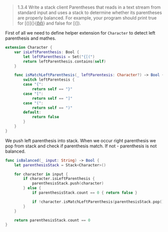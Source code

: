 > 1.3.4 Write a stack client Parentheses that reads in a text stream from standard input and uses a stack to determine whether its parentheses are properly balanced.
 For example, your program should print true for [()]{}{[()()]()} and false for [(]).

First of all we need to define helper extension for `Character` to detect left parenthesis and mathes.

```swift
extension Character {
    var isLeftParenthesis: Bool {
        let leftParenthesis = Set("{[(")
        return leftParenthesis.contains(self)
    }

    func isMatchLeftParenthesis(_ leftParentesis: Character?) -> Bool {
        switch leftParentesis {
        case "{":
            return self == "}"
        case "[":
            return self == "]"
        case "(":
            return self == ")"
        default:
            return false
        }
    }
}
```

We push left parenthesis into stack. When we occur right parenthesis we pop from stack and check if parenthesis match. If not - parenthesis is not balanced.

```swift
func isBalanced(_ input: String) -> Bool {
    let parenthesisStack = Stack<Character>()

    for character in input {
        if character.isLeftParenthesis {
            parenthesisStack.push(character)
        } else {
            if parenthesisStack.count == 0 { return false }

            if !character.isMatchLeftParenthesis(parenthesisStack.pop()) { return false }
        }
    }

    return parenthesisStack.count == 0
}
```